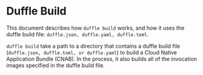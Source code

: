# Duffle Build

This document describes how `duffle build` works, and how it uses the duffle build file: `duffle.json, duffle.yaml, duffle.toml`.

`duffle build` take a path to a directory that contains a duffle build file (`duffle.json, duffle.toml, or duffle.yaml`) to build a Cloud Native Application Bundle (CNAB). In the process, it also builds all of the invocation images specified in the duffle build file.
